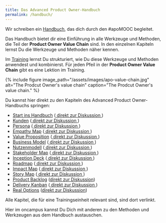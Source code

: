 ```yaml
---
title: Das Advanced Product Owner-Handbuch
permalink: /handbuch/
---
```


Wir schreiben ein [Handbuch][1], das dich durch den #apoMOOC begleitet.

Das Handbuch bietet dir eine Einführung in alle Werkzeuge und Methoden, die Teil der **Product Owner Value Chain** sind.
In den einzelnen Kapiteln lernst Du die Werkzeuge und Methoden näher kennen.

Im [Training][2] lernst Du strukturiert, wie Du diese Werkzeuge und Methoden anwendest und kombinierst.
Für jeden Pfeil in der **Product Owner Value Chain** gibt es eine Lektion im Training.

{% include figure image_path="/assets/images/apo-value-chain.jpg" alt="The Prodcut Owner's value chain" caption="The Prodcut Owner's value chain." %}

Du kannst hier direkt zu den Kapiteln des Advanced Product Owner-Handbuchs springen:

* [Start ins Handbuch][3] ([ direkt zur Diskussion ][4]) 
* [Kunden][5] ([ direkt zur Diskussion ][6])
* [Persona][7] ([ direkt zur Diskussion ][8])
* [Empathy Map][9] ([ direkt zur Diskussion ][10])
* [Value Proposition][11] ([ direkt zur Diskussion ][12])
* [Business Model][13] ([ direkt zur Diskussion ][14])
* [Nutzenmodell][15] ([ direkt zur Diskussion ][16])
* [Stakeholder Map][17] ([ direkt zur Diskussion ][18])
* [Inception Deck][19] ([ direkt zur Diskussion ][20])
* [Roadmap][21] ([ direkt zur Diskussion ][22])
* [Impact Map][23] ([ direkt zur Diskussion ][24])
* [Story Map][25] ([ direkt zur Diskussion ][26])
* [Product Backlog][27] ([direkt zur Diskussion][28])
* [Delivery Kanban][29] ([ direkt zur Diskussion ][30])
* [Real Options][31] ([direkt zur Diskussion][32])

Alle Kapitel, die für eine Trainingseinheit relevant sind, sind dort verlinkt.

Hier im oncampus kannst Du Dich mit anderen zu den Methoden und Werkzeugen aus dem Handbuch austauschen.

[1]:	https://manual.adavancedproductowner.com/ "Advanced Product Owner Manual"
[2]:	https://www.oncampus.de/course/apoMOOC?chapter=2&selected_week=3 "Advanced Product Owner Training"
[3]:	https://manual.advancedproductowner.com/introduction/ "Einführung"
[4]:	https://www.oncampus.de/course/weiterbildung/moocs/apomooc/section-2/47627-handbuch-allgemeine-diskussionen "direkt zur Diskussion: Start ins Handbuch"
[5]:	https://manual.advancedproductowner.com/customers/
[6]:	https://www.oncampus.de/course/weiterbildung/moocs/apomooc/section-2/47702-handbuch-kunden "direkt zur Diskussion: Kunden"
[7]:	https://manual.advancedproductowner.com/persona/
[8]:	https://www.oncampus.de/course/weiterbildung/moocs/apomooc/section-2/47703-handbuch-persona "direkt zur Diskussion: Persona"
[9]:	https://manual.advancedproductowner.com/empathy-map/
[10]:	https://www.oncampus.de/course/weiterbildung/moocs/apomooc/section-2/47434-handbuch-empathy-map "direkt zur Diskussion: Empathy Map"
[11]:	https://manual.advancedproductowner.com/value-proposition/
[12]:	https://www.oncampus.de/course/weiterbildung/moocs/apomooc/section-2/47704-handbuch-value-proposition "direkt zur Diskussion: Value Proposition"
[13]:	https://manual.advancedproductowner.com/business-model/
[14]:	https://www.oncampus.de/course/weiterbildung/moocs/apomooc/section-2/47626-handbuch-business-model "direkt zur Diskussion: Business Model"
[15]:	https://manual.advancedproductowner.com/value-model/
[16]:	https://www.oncampus.de/course/weiterbildung/moocs/apomooc/section-2/47705-handbuch-nutzenmodell "direkt zur Diskussion: Nutzenmodell"
[17]:	https://manual.advancedproductowner.com/stakeholder-map/
[18]:	https://www.oncampus.de/course/weiterbildung/moocs/apomooc/section-2/47706-handbuch-stakeholder-map "direkt zur Diskussion: Stakeholder Map"
[19]:	https://manual.advancedproductowner.com/inception-deck/
[20]:	https://www.oncampus.de/course/weiterbildung/moocs/apomooc/section-2/47707-handbuch-inception-deck "direkt zur Diskussion: Inception Deck"
[21]:	https://manual.advancedproductowner.com/roadmap/
[22]:	https://www.oncampus.de/course/weiterbildung/moocs/apomooc/section-2/47708-handbuch-roadmap "direkt zur Diskussion: Roadmap"
[23]:	https://manual.advancedproductowner.com/impact-map/
[24]:	https://www.oncampus.de/course/weiterbildung/moocs/apomooc/section-2/47709-handbuch-impact-map "direkt zur Diskussion: Impact Map"
[25]:	https://manual.advancedproductowner.com/story-map/
[26]:	https://www.oncampus.de/course/weiterbildung/moocs/apomooc/section-2/47710-handbuch-story-map "direkt zur Diskussion: Story Map"
[27]:	https://manual.advancedproductowner.com/product-backlog/ "Product Backlog"
[28]:	https://www.oncampus.de/course/apoMOOC/section-2/47433-handbuch-product-backlog "direkt zur Diskussion: Product Backlog"
[29]:	https://manual.advancedproductowner.com/delivery-kanban/
[30]:	https://www.oncampus.de/course/weiterbildung/moocs/apomooc/section-2/47711-handbuch-delivery-kanban "direkt zur Diskussion: Delivery Kanban"
[31]:	https://manual.advancedproductowner.com/real-options/ "Real Options"
[32]:	https://www.oncampus.de/course/apoMOOC/section-2/47432-handbuch-real-options "direkt zur Diskussion: Real Options"